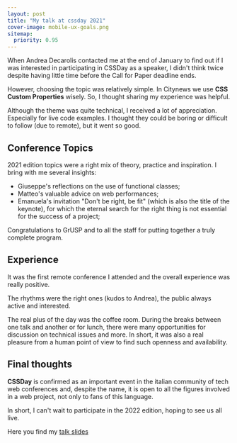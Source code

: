 ```yaml
---
layout: post
title: "My talk at cssday 2021"
cover-image: mobile-ux-goals.png
sitemap:
  priority: 0.95
---
```


When Andrea Decarolis contacted me at the end of January to find out if I was interested in participating in CSSDay as a speaker, I didn't think twice despite having little time before the Call for Paper deadline ends.

However, choosing the topic was relatively simple. In Citynews we use **CSS Custom Properties** wisely. So, I thought sharing my experience was helpful.

Although the theme was quite technical, I received a lot of appreciation. Especially for live code examples. I thought they could be boring or difficult to follow (due to remote), but it went so good.

## Conference Topics

2021 edition topics were a right mix of theory, practice and inspiration. I bring with me several insights:

- Giuseppe's reflections on the use of functional classes;
- Matteo's valuable advice on web performances;
- Emanuela's invitation "Don't be right, be fit" (which is also the title of the keynote), for which the eternal search for the right thing is not essential for the success of a project;

Congratulations to GrUSP and to all the staff for putting together a truly complete program.

## Experience

It was the first remote conference I attended and the overall experience was really positive.

The rhythms were the right ones (kudos to Andrea), the public always active and interested.

The real plus of the day was the coffee room. During the breaks between one talk and another or for lunch, there were many opportunities for discussion on technical issues and more. In short, it was also a real pleasure from a human point of view to find such openness and availability.

## Final thoughts

**CSSDay** is confirmed as an important event in the italian community of tech web conferences and, despite the name, it is open to all the figures involved in a web project, not only to fans of this language.

In short, I can't wait to participate in the 2022 edition, hoping to see us all live.

Here you find my [talk slides](https://slides.com/francescoimprota/css-custom-properties)